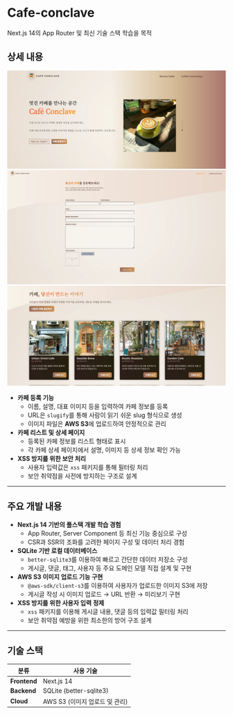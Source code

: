 # Cafe-conclave
Next.js 14의 App Router 및 최신 기술 스택 학습을 목적

## 상세 내용
![img_1.png](img_1.png)
![img_2.png](img_2.png)
![img.png](img.png)
- **카페 등록 기능**
    - 이름, 설명, 대표 이미지 등을 입력하여 카페 정보를 등록
    - URL은 `slugify`를 통해 사람이 읽기 쉬운 slug 형식으로 생성
    - 이미지 파일은 **AWS S3**에 업로드하여 안정적으로 관리
- **카페 리스트 및 상세 페이지**
    - 등록된 카페 정보를 리스트 형태로 표시
    - 각 카페 상세 페이지에서 설명, 이미지 등 상세 정보 확인 가능
- **XSS 방지를 위한 보안 처리**
    - 사용자 입력값은 `xss` 패키지를 통해 필터링 처리
    - 보안 취약점을 사전에 방지하는 구조로 설계

---

## 주요 개발 내용

- **Next.js 14 기반의 풀스택 개발 학습 경험**
    - App Router, Server Component 등 최신 기능 중심으로 구성
    - CSR과 SSR의 조화를 고려한 페이지 구성 및 데이터 처리 경험
- **SQLite 기반 로컬 데이터베이스**
    - `better-sqlite3`를 이용하여 빠르고 간단한 데이터 저장소 구성
    - 게시글, 댓글, 태그, 사용자 등 주요 도메인 모델 직접 설계 및 구현
- **AWS S3 이미지 업로드 기능 구현**
    - `@aws-sdk/client-s3`를 이용하여 사용자가 업로드한 이미지 S3에 저장
    - 게시글 작성 시 이미지 업로드 → URL 반환 → 미리보기 구현
- **XSS 방지를 위한 사용자 입력 정제**
    - `xss` 패키지를 이용해 게시글 내용, 댓글 등의 입력값 필터링 처리
    - 보안 취약점 예방을 위한 최소한의 방어 구조 설계

---

## 기술 스택

| 분류 | 사용 기술 |
| --- | --- |
| **Frontend** | Next.js 14 |
| **Backend** | SQLite (better-sqlite3) |
| **Cloud** | AWS S3 (이미지 업로드 및 관리) |